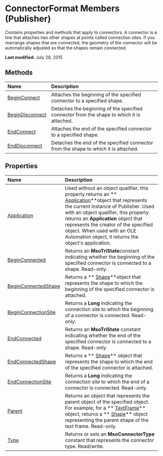 
# ConnectorFormat Members (Publisher)
Contains properties and methods that apply to connectors. A connector is a line that attaches two other shapes at points called connection sites. If you rearrange shapes that are connected, the geometry of the connector will be automatically adjusted so that the shapes remain connected.

 **Last modified:** July 28, 2015


## Methods



|**Name**|**Description**|
|:-----|:-----|
| [BeginConnect](d38f6ac7-f09b-b171-a6b8-d52427f45d78.md)|Attaches the beginning of the specified connector to a specified shape.|
| [BeginDisconnect](30d8ffc0-e8a5-6d9e-a098-8c06d5fde3a9.md)|Detaches the beginning of the specified connector from the shape to which it is attached.|
| [EndConnect](d37c1ab2-d73a-903b-7c5d-f38a29544728.md)|Attaches the end of the specified connector to a specified shape.|
| [EndDisconnect](cf46820e-99fc-cdd2-999a-f30117b5616f.md)|Detaches the end of the specified connector from the shape to which it is attached.|

## Properties



|**Name**|**Description**|
|:-----|:-----|
| [Application](979be8cd-6469-b6a6-7eb2-164bb2eabb58.md)|Used without an object qualifier, this property returns an  ** [Application](acfc7efb-e6a5-a89a-3aee-3cb4af2f3508.md)**object that represents the current instance of Publisher. Used with an object qualifier, this property returns an  **Application** object that represents the creator of the specified object. When used with an OLE Automation object, it returns the object's application.|
| [BeginConnected](ed70561e-b63e-530d-87be-1e6b7d87c425.md)|Returns an  **MsoTriState**constant indicating whether the beginning of the specified connector is connected to a shape. Read-only.|
| [BeginConnectedShape](a7eb9090-ad01-234c-99ff-3bb0616d02c0.md)|Returns a  ** [Shape](666cb7f0-62a8-f419-9838-007ef29506ee.md)**object that represents the shape to which the beginning of the specified connector is attached.|
| [BeginConnectionSite](24a9246e-270f-7289-971d-8763acfaf02d.md)|Returns a  **Long** indicating the connection site to which the beginning of a connector is connected. Read-only.|
| [EndConnected](ace997de-5a11-6b52-ac87-e914adb4212d.md)|Returns an  **MsoTriState** constant indicating whether the end of the specified connector is connected to a shape. Read-only.|
| [EndConnectedShape](3ee4a031-228a-cac7-8268-29bfc3a888c1.md)|Returns a  ** [Shape](666cb7f0-62a8-f419-9838-007ef29506ee.md)** object that represents the shape to which the end of the specified connector is attached.|
| [EndConnectionSite](61d38281-7a48-99e1-bda7-67e61b7225a2.md)|Returns a  **Long** indicating the connection site to which the end of a connector is connected. Read-only.|
| [Parent](c6401c5a-3aaf-4c98-0ebf-58988eefbb7f.md)|Returns an object that represents the parent object of the specified object. For example, for a  ** [TextFrame](95e88f5a-b3dc-272e-7c1d-5282c97ae11e.md)** object, returns a ** [Shape](666cb7f0-62a8-f419-9838-007ef29506ee.md)** object representing the parent shape of the text frame. Read-only.|
| [Type](78258632-a37b-6eac-af45-70ffa04357b8.md)|Returns or sets an  **MsoConnectorType** constant that represents the connector type. Read/write.|
